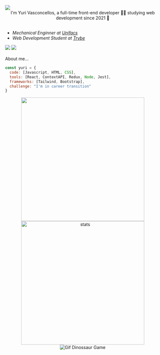 <img src="https://raw.githubusercontent.com/gist/yvasconcellos/e3264a8d31e2f3d9c2292e5ed62887c5/raw/48fba3d4bfc0a2681aeccf7c5fae7f58607e5613/githubheader.svg"/>
<div align="center">I'm Yuri Vasconcellos, a full-time front-end developer 👨‍💻 studying web development since 2021 🚀</div> 
<br />

<ul>
  <li><em>Mechanical Enginner at <a href="http://https://www.unifacs.br/">Unifacs</a></em></li>
  <li><em>Web Development Student at <a href="https://www.betrybe.com/">Trybe</a></em></li>
</ul>

<div> 
  <a href="https://www.linkedin.com/in/yvasconcellos/"><img src="https://img.shields.io/badge/-LinkedIn-0ba2be?style=for-the-badge&logo=linkedin&logoColor=white" target="_blank"></a> 
  </a>
  <a href="https://yuri-vasconcellos.vercel.app/"><img src="https://img.shields.io/badge/-Portfolio-000000?style=for-the-badge&logo=Github&logoColor=ffffff&link=yvasconcellos.github.io"></a> 
</div>

<br />
About me...  

```javascript
const yuri = {
  code: [Javascript, HTML, CSS],
  tools: [React, ContextAPI, Redux, Node, Jest],
  frameworks: [Tailwind, Bootstrap],
  challenge: "I'm in career transition"
}
```


<div style="display: inline-block" align="center">
<a href="https://github.com/yvasconcellos">
  <img align="center" width="400px" src="https://github-readme-stats.vercel.app/api?username=yvasconcellos&hide=issues,contribs=true&theme=dark&include_all_commits=true&count_private=false" />
</a> 
  
<a href="https://github.com/yvasconcellos">
  <img align="center" width="400px" src="https://github-readme-stats.vercel.app/api/top-langs/?username=yvasconcellos&hide_border=true&layout=compact&theme=dark" alt="stats" />
</a>  
</div>
<div align="center">
<img align="center" src="https://mir-s3-cdn-cf.behance.net/project_modules/max_1200/4ff07986208593.5d9a654e92f36.gif" alt="Gif Dinossaur Game" />
</div>
